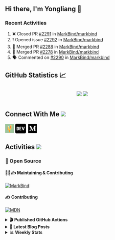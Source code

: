 ## Hi there, I'm Yongliang 👋

### Recent Activities

<!--START_SECTION:activity-->
1. ❌ Closed PR [#2291](https://github.com/MarkBind/markbind/pull/2291) in [MarkBind/markbind](https://github.com/MarkBind/markbind)
2. ❗️ Opened issue [#2292](https://github.com/MarkBind/markbind/issues/2292) in [MarkBind/markbind](https://github.com/MarkBind/markbind)
3. 🎉 Merged PR [#2288](https://github.com/MarkBind/markbind/pull/2288) in [MarkBind/markbind](https://github.com/MarkBind/markbind)
4. 🎉 Merged PR [#2278](https://github.com/MarkBind/markbind/pull/2278) in [MarkBind/markbind](https://github.com/MarkBind/markbind)
5. 🗣 Commented on [#2290](https://github.com/MarkBind/markbind/issues/2290) in [MarkBind/markbind](https://github.com/MarkBind/markbind)
<!--END_SECTION:activity-->

## GitHub Statistics :chart_with_upwards_trend:
<div align="center">
<div style="display: flex; align-items: center; justify-content: center;">

[![](https://github-readme-stats-tlylt.vercel.app/api?username=tlylt&show_icons=true&theme=tokyonight&hide_border=true&locale=en)](https://github.com/tlylt)
[![](https://github-readme-streak-stats.herokuapp.com/?user=tlylt&theme=tokyonight&hide_border=true)](https://github.com/tlylt)
</div>
</div>

## Connect With Me <img src="https://media.giphy.com/media/2wh5K5yE3ulp3xgYcG/giphy-downsized.gif" width="30">

<a href="https://www.yongliangliu.com/" target="_blank"><img align="center" src="static/site-icon.png" alt="yongliangliu.com" height="29" width="29" /></a>
<a href="https://dev.to/tlylt" target="_blank"><img align="center" src="static/dev-badge.svg" alt="dev.to/tlylt" height="35" width="35" /></a>
<a href="https://tlylt.medium.com" target="_blank"><img align="center" src="static/medium.png" alt="tlylt.medium.com" height="35" width="35" /></a>

## Activities <img src="https://media.giphy.com/media/WUlplcMpOCEmTGBtBW/giphy.gif" width="30">

### 🔭 Open Source

#### 👷‍♂️✍️ Maintaining & Contributing
[![MarkBind](https://github-readme-stats-tlylt.vercel.app/api/pin/?username=markbind&repo=markbind)](https://github.com/MarkBind/markbind)

#### ✍️ Contributing
[![MDN](https://github-readme-stats-tlylt.vercel.app/api/pin/?username=mdn&repo=content)](https://github.com/mdn/content)

<details>
<summary> <b>🎬 Published GitHub Actions </b> </summary>

[![install-graphviz](https://github-readme-stats-tlylt.vercel.app/api/pin/?username=tlylt&repo=install-graphviz)](https://github.com/tlylt/install-graphviz)

[![reposense-action](https://github-readme-stats-tlylt.vercel.app/api/pin/?username=tlylt&repo=reposense-action)](https://github.com/tlylt/reposense-action)

[![markbin-action](https://github-readme-stats-tlylt.vercel.app/api/pin/?username=markbind&repo=markbind-action)](https://github.com/MarkBind/markbind-action)

</details>

<details>
<summary> <b>📕 Latest Blog Posts</b> </summary>

<!-- BLOG-POST-LIST:START -->
- [Deploy a ChatGPT API Server in no time](https://www.yongliangliu.com/blog/chatgpt-nextjs-server/)
- [Creating a regex-based Markdown parser in TypeScript](https://www.yongliangliu.com/blog/rmark/)
- [Create VSCode Snippets for Markdown Blog Workflows](https://www.yongliangliu.com/blog/vscode-snippets/)
- [Brag Doc 2023](https://www.yongliangliu.com/blog/brag-doc-2023/)
- [My Journey into Open Source](https://www.yongliangliu.com/blog/my-journey-into-open-source/)
<!-- BLOG-POST-LIST:END -->

</details>

<details>
<summary> <b>📊 Weekly Stats</b> </summary>

<!--START_SECTION:waka-->
![Code Time](http://img.shields.io/badge/Code%20Time-950%20hrs%2048%20mins-blue)

**🐱 My GitHub Data** 

> 📦 609.4 kB Used in GitHub's Storage 
 > 
> 🏆 928 Contributions in the Year 2023
 > 
> 🚫 Not Opted to Hire
 > 
> 📜 171 Public Repositories 
 > 
> 🔑 34 Private Repositories 
 > 
**I'm an Early 🐤** 

```text
🌞 Morning                3758 commits        ███████░░░░░░░░░░░░░░░░░░   29.49 % 
🌆 Daytime                3362 commits        ███████░░░░░░░░░░░░░░░░░░   26.38 % 
🌃 Evening                4735 commits        █████████░░░░░░░░░░░░░░░░   37.16 % 
🌙 Night                  888 commits         ██░░░░░░░░░░░░░░░░░░░░░░░   06.97 % 
```
📅 **I'm Most Productive on Wednesday** 

```text
Monday                   1685 commits        ███░░░░░░░░░░░░░░░░░░░░░░   13.22 % 
Tuesday                  1891 commits        ████░░░░░░░░░░░░░░░░░░░░░   14.84 % 
Wednesday                2121 commits        ████░░░░░░░░░░░░░░░░░░░░░   16.64 % 
Thursday                 1615 commits        ███░░░░░░░░░░░░░░░░░░░░░░   12.67 % 
Friday                   1670 commits        ███░░░░░░░░░░░░░░░░░░░░░░   13.11 % 
Saturday                 1903 commits        ████░░░░░░░░░░░░░░░░░░░░░   14.93 % 
Sunday                   1858 commits        ████░░░░░░░░░░░░░░░░░░░░░   14.58 % 
```


📊 **This Week I Spent My Time On** 

```text
🕑︎ Time Zone: Asia/Singapore

💬 Programming Languages: 
TypeScript               1 hr 23 mins        ███████████░░░░░░░░░░░░░░   44.18 % 
Markdown                 51 mins             ███████░░░░░░░░░░░░░░░░░░   26.83 % 
JavaScript               36 mins             █████░░░░░░░░░░░░░░░░░░░░   19.33 % 
reStructuredText         16 mins             ██░░░░░░░░░░░░░░░░░░░░░░░   08.71 % 
JSON                     0 secs              ░░░░░░░░░░░░░░░░░░░░░░░░░   00.48 % 
```


 Last Updated on 26/04/2023 00:50:35 UTC
<!--END_SECTION:waka-->

</details>
